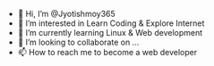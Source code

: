 - 👋 Hi, I’m @Jyotishmoy365
- 👀 I’m interested in Learn Coding & Explore Internet
- 🌱 I’m currently learning Linux & Web development
- 💞️ I’m looking to collaborate on ...
- 📫 How to reach me to become a web developer

<!---
Jyotishmoy365/Jyotishmoy365 is a ✨ special ✨ repository because its `README.md` (this file) appears on your GitHub profile.
You can click the Preview link to take a look at your changes.
--->

